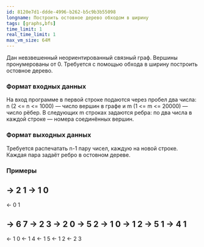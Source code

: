 ```yaml
---
id: 8120e7d1-ddde-4996-b262-b5c9b3b55098
longname: Построить остовное дерево обходом в ширину
tags: [graphs,bfs]
time_limit: 1
real_time_limit: 1
max_vm_size: 64M
---
```


Дан невзвешенный неориентированный связный граф. Вершины пронумерованы от 0. Трeбуется с помощью обхода в ширину построить остовное дерево.

### Формат входных данных

На вход программе в первой строке подаются через пробел два числа: n (2 <= n <= 1000) — число вершин в графе и m (1 <= m <= 20000) — число рёбер. В следующих m строках задаются ребра: по два числа в каждой строке — номера соединённых вершин.

### Формат выходных данных

Требуется распечатать n-1 пару чисел, каждyю на новой строке. Каждая пара задаёт ребро в остовном дереве.

### Примеры

-> 2 1
-> 1 0
--
<- 0 1


-> 6 7
-> 2 3
-> 2 0
-> 5 2
-> 1 0
-> 1 2
-> 5 1
-> 4 1
--
<- 1 0
<- 1 4
<- 1 5
<- 1 2
<- 2 3
